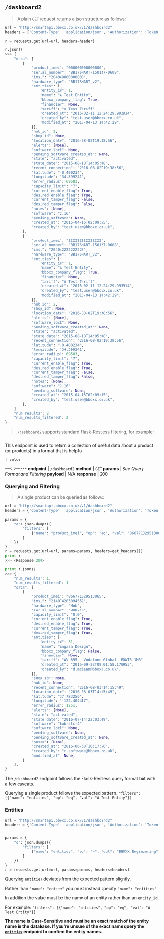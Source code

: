 ## `/dashboard2`
> A plain `GET` request returns a json structure as follows:

```python
url = "http://smartapi.bboxx.co.uk/v1/dashboard2"
headers = {'Content-Type': 'application/json', 'Authorization': 'Token token=' + A_VALID_TOKEN}

r = requests.get(url=url, headers=header)

r.json()
>>> {
    "data": [
        {
            "product_imei": "000000000000000",
            "serial_number": "BB17SMART-150127-0608",
            "imsi": "204040000000000",
            "hardware_type": "BB17SMART_v2",
            "entities": [{
                "entity_id": 1,
                "name": "A Test Entity",
                "bboxx_company_flag": True,
                "financier": None,
                "tariff": "A Test Tariff"
                "created_at": "2015-02-11 12:24:29.993914",
                "created_by": "test.user@bboxx.co.uk",
                "modified_at": "2015-04-13 10:42:29",
            }],
            "hub_id": 2,
            "shop_id": None,
            "location_date": "2016-08-02T19:38:56",
            "alerts": [None],
            "software_lock": None,
            "pending_software_created_at": None,
            "state": "activated",
            "state_date": "2015-08-18T14:05:08",
            "recent_connection": "2016-08-02T19:38:56",
            "latitude": "-0.400234",
            "longitude": "34.599241",
            "error_radius": 69583,
            "capacity_limit": "7",
            "current_enable_flag": True,
            "desired_enable_flag": True,
            "current_tamper_flag": False,
            "desired_tamper_flag": False,
            "notes": [None],
            "software": "2.16"
            "pending_software": None,
            "created_at": "2015-04-16T02:09:55",
            "created_by": "test.user@bboxx.co.uk",
        },
        {
            "product_imei": "222222222222222",
            "serial_number": "BB17SMART-150127-0608",
            "imsi": "204042222222222",
            "hardware_type": "BB17SMART_v2",
            "entities": [{
                "entity_id": 1,
                "name": "A Test Entity",
                "bboxx_company_flag": True,
                "financier": None,
                "tariff": "A Test Tariff"
                "created_at": "2015-02-11 12:24:29.993914",
                "created_by": "test.user@bboxx.co.uk",
                "modified_at": "2015-04-13 10:42:29",
            }],
            "hub_id": 2,
            "shop_id": None,
            "location_date": "2016-08-02T19:38:56",
            "alerts": [None],
            "software_lock": None,
            "pending_software_created_at": None,
            "state": "activated",
            "state_date": "2015-08-18T14:05:08",
            "recent_connection": "2016-08-02T19:38:56",
            "latitude": "-0.400234",
            "longitude": "34.599241",
            "error_radius": 69583,
            "capacity_limit": "7",
            "current_enable_flag": True,
            "desired_enable_flag": True,
            "current_tamper_flag": False,
            "desired_tamper_flag": False,
            "notes": [None],
            "software": "2.16"
            "pending_software": None,
            "created_at": "2015-04-16T02:09:55",
            "created_by": "test.user@bboxx.co.uk",
        },
    ]
    "num_results": 2
    "num_results_filtered": 2
}
```

> `/dashboard2` supports standard Flask-Restless filtering, for example:

```python

```

This endpoint is used to return a collection of useful data about a product (or products) in a format that is helpful.

    | value
---:|:------
__endpoint__ | `/dashboard2`
__method__ | `GET`
__params__ | _See Query Format and Filtering_
__payload__ | N/A
__response__ | 200

### Querying and Filtering

> A single product can be queried as follows:

```python
url = "http://smartapi.bboxx.co.uk/v1/dashboard2"
headers = {'Content-Type': 'application/json', 'Authorization': 'Token token=' + A_VALID_TOKEN}

params = {
    "q": json.dumps({
        "filters": [
            {"name": "product_imei", "op": "eq", "val": "866771029513065"}
        ]
    })
}
r = requests.get(url=url, params=params, headers=get_headers())
print r
>>> <Response 200>

print r.json()
>>> {
    "num_results": 1,
    "num_results_filtered": 1
    "data": [
        {
            "product_imei": "866771029513065",
            "imsi": "214074203094552",
            "hardware_type": "Hub",
            "serial_number": "HUB-10",
            "capacity_limit": "0.0",
            "current_enable_flag": True,
            "desired_enable_flag": True,
            "current_tamper_flag": True,
            "desired_tamper_flag": True,
            "entities": [{
                "entity_id": 31,
                "name": "Angaza Design",
                "bboxx_company_flag": False,
                "financier": None,
                "tariff": "WV-695 - Vodafone Global- ROWT3 1MB"
                "created_at": "2015-09-22T09:01:58.170953",
                "created_by": "d.mclean@bboxx.co.uk",
            }],
            "shop_id": None,
            "hub_id": None,
            "recent_connection": "2016-08-03T14:15:49",
            "location_date": "2016-08-03T14:15:49",
            "latitude": "37.783256",
            "longitude": "-122.404417",
            "error_radius": 1251,
            "alerts": [None],
            "state": "activated",
            "state_date": "2016-07-14T22:03:09",
            "software": "hub-stc-4"
            "software_lock": None,
            "pending_software": None,
            "pending_software_created_at": None,
            "notes": [None],
            "created_at": "2016-06-30T16:17:56",
            "created_by": "r.software@bboxx.co.uk",
            "modified_at": None,
        }
    ],
}
```

The `/dashboard2` endpoint follows the Flask-Restless query format but with a few caveats.

Querying a single product follows the expected pattern.
`"filters": [{"name": "entities", "op": "eq", "val": "A Test Entity"}]`

### Entities

```python
url = "http://smartapi.bboxx.co.uk/v1/dashboard2"
headers = {'Content-Type': 'application/json', 'Authorization': 'Token token=' + A_VALID_TOKEN}


params = {
    "q": json.dumps({
        "filters": [
            {"name": "entities", "op": "=", "val": "BBOXX Engineering"}
        ]
    })
}
r = requests.get(url=url, params=params, headers=headers)
```

Querying <a href=#/entity>`entities`</a> deviates from the expected pattern slightly.

Rather than `"name": "entity"` you must instead specify `"name": "entities"`

In addition the value must be the name of an entity rather than an `entity_id`.

For example:
`"filters": [{"name": "entities", "op": "eq", "val": "A Test Entity"}]`

__<aside class="warning">The name is Case-Sensitive and must be an exact match of the entity name in the database. If you're unsure of the exact name query the <a href=#/entity>`entities`</a> endpoint to confirm the entity names.</aside>__


